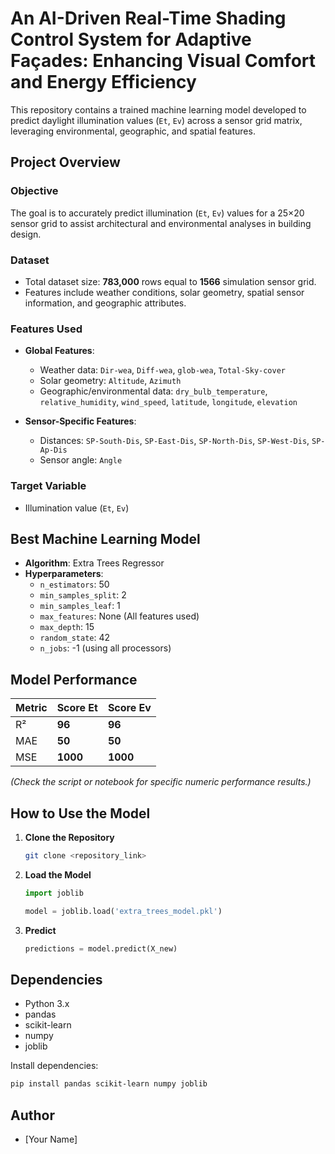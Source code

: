 # An AI-Driven Real-Time Shading Control System for Adaptive Façades: Enhancing Visual Comfort and Energy Efficiency

This repository contains a trained machine learning model developed to predict daylight illumination values (`Et`, `Ev`) across a sensor grid matrix, leveraging environmental, geographic, and spatial features.

## Project Overview

### Objective
The goal is to accurately predict illumination (`Et`, `Ev`) values for a 25×20 sensor grid to assist architectural and environmental analyses in building design.

### Dataset
- Total dataset size: **783,000** rows equal to **1566** simulation sensor grid.
- Features include weather conditions, solar geometry, spatial sensor information, and geographic attributes.

### Features Used
- **Global Features**:
  - Weather data: `Dir-wea`, `Diff-wea`, `glob-wea`, `Total-Sky-cover`
  - Solar geometry: `Altitude`, `Azimuth`
  - Geographic/environmental data: `dry_bulb_temperature`, `relative_humidity`, `wind_speed`, `latitude`, `longitude`, `elevation`

- **Sensor-Specific Features**:
  - Distances: `SP-South-Dis`, `SP-East-Dis`, `SP-North-Dis`, `SP-West-Dis`, `SP-Ap-Dis`
  - Sensor angle: `Angle`

### Target Variable
- Illumination value (`Et`, `Ev`)

## Best Machine Learning Model

- **Algorithm**: Extra Trees Regressor
- **Hyperparameters**:
  - `n_estimators`: 50
  - `min_samples_split`: 2
  - `min_samples_leaf`: 1
  - `max_features`: None (All features used)
  - `max_depth`: 15
  - `random_state`: 42
  - `n_jobs`: -1 (using all processors)

## Model Performance

| Metric | Score Et | Score Ev | 
|--------|-------|-------|
| R²     | **96** | **96** |
| MAE    | **50** | **50** |
| MSE    | **1000** | **1000** |

*(Check the script or notebook for specific numeric performance results.)*

## How to Use the Model

1. **Clone the Repository**
   ```bash
   git clone <repository_link>
   ```

2. **Load the Model**
   ```python
   import joblib

   model = joblib.load('extra_trees_model.pkl')
   ```

3. **Predict**
   ```python
   predictions = model.predict(X_new)
   ```

## Dependencies
- Python 3.x
- pandas
- scikit-learn
- numpy
- joblib

Install dependencies:
```bash
pip install pandas scikit-learn numpy joblib
```

## Author
- [Your Name]


